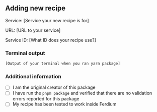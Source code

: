 <!--
  Thank you for taking the time to create a recipe for Ferdium.
  Please complete the following form so we can add your new recipe
 -->

## Adding new recipe

Service: [Service your new recipe is for]

URL: [URL to your service]

Service ID: [What ID does your recipe use?]

### Terminal output

```bash
[Output of your terminal when you ran yarn package]
```

### Additional information

<!-- Please also accept the following checkboxes -->

- [ ] I am the original creator of this package
- [ ] I have run the `pnpm package` and verified that there are no validation errors reported for this package
- [ ] My recipe has been tested to work inside Ferdium

<!-- Here you can write anything else you want to tell us. -->
